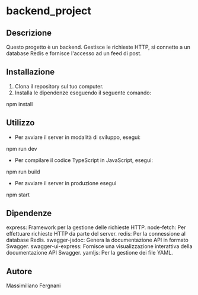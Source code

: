 # backend_project

## Descrizione
Questo progetto è un backend. Gestisce le richieste HTTP, si connette a un database Redis e fornisce l'accesso ad un feed di post.

## Installazione
1. Clona il repository sul tuo computer.
2. Installa le dipendenze eseguendo il seguente comando:

npm install

## Utilizzo
- Per avviare il server in modalità di sviluppo, esegui:

npm run dev

- Per compilare il codice TypeScript in JavaScript, esegui:

npm run build

- Per avviare il server in produzione esegui

npm start

## Dipendenze
express: Framework per la gestione delle richieste HTTP.
node-fetch: Per effettuare richieste HTTP da parte del server.
redis: Per la connessione al database Redis.
swagger-jsdoc: Genera la documentazione API in formato Swagger.
swagger-ui-express: Fornisce una visualizzazione interattiva della documentazione API Swagger.
yamljs: Per la gestione dei file YAML.

## Autore
Massimiliano Fergnani
